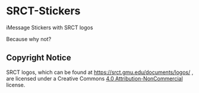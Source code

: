 # SRCT-Stickers
iMessage Stickers with SRCT logos

Because why not?

## Copyright Notice

SRCT logos, which can be found at https://srct.gmu.edu/documents/logos/ , are licensed under a Creative Commons [4.0 Attribution-NonCommercial](https://creativecommons.org/licenses/by-nc/4.0/legalcode) license.
